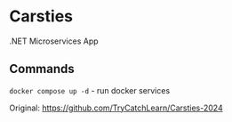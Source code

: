 # Carsties

.NET Microservices App

## Commands

`docker compose up -d` - run docker services

Original: https://github.com/TryCatchLearn/Carsties-2024
